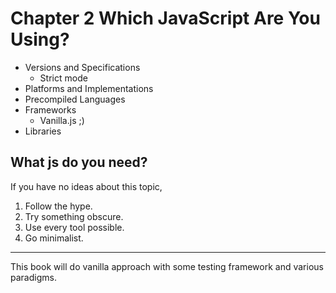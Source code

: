 # Chapter 2 Which JavaScript Are You Using?

- Versions and Specifications
  - Strict mode
- Platforms and Implementations
- Precompiled Languages
- Frameworks
  - Vanilla.js ;)
- Libraries

## What js do you need?

If you have no ideas about this topic,

1. Follow the hype.
1. Try something obscure.
1. Use every tool possible.
1. Go minimalist.

---

This book will do vanilla approach with some testing framework and various paradigms.

